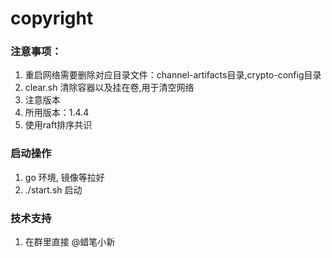 # copyright


### 注意事项：
1. 重启网络需要删除对应目录文件：channel-artifacts目录,crypto-config目录
2. clear.sh 清除容器以及挂在卷,用于清空网络
3. 注意版本
4. 所用版本：1.4.4 
5. 使用raft排序共识



### 启动操作
1. go 环境, 镜像等拉好
2. ./start.sh 启动



### 技术支持

1. 在群里直接 @蜡笔小新



